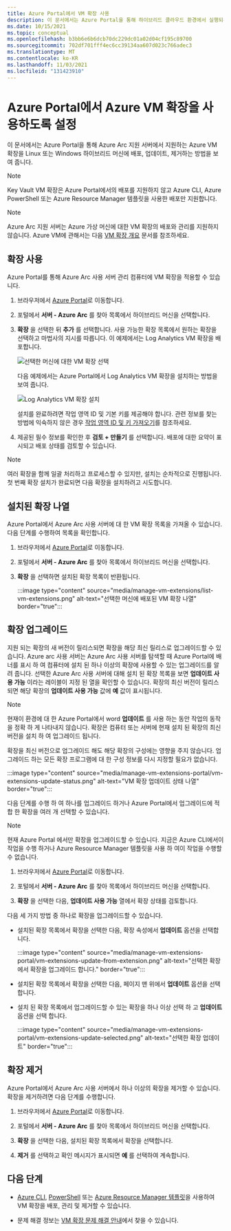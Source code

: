 ```yaml
---
title: Azure Portal에서 VM 확장 사용
description: 이 문서에서는 Azure Portal을 통해 하이브리드 클라우드 환경에서 실행되는 Azure Arc 지원 서버에 가상 머신 확장을 배포하는 방법을 설명합니다.
ms.date: 10/15/2021
ms.topic: conceptual
ms.openlocfilehash: b3bb6e6b6dcb70dc229dc01a02d04cf195c89700
ms.sourcegitcommit: 702df701fff4ec6cc39134aa607d023c766adec3
ms.translationtype: MT
ms.contentlocale: ko-KR
ms.lasthandoff: 11/03/2021
ms.locfileid: "131423910"
---
```

# <a name="enable-azure-vm-extensions-from-the-azure-portal"></a>Azure Portal에서 Azure VM 확장을 사용하도록 설정

이 문서에서는 Azure Portal을 통해 Azure Arc 지원 서버에서 지원하는 Azure VM 확장을 Linux 또는 Windows 하이브리드 머신에 배포, 업데이트, 제거하는 방법을 보여 줍니다.

> [!NOTE]
> Key Vault VM 확장은 Azure Portal에서의 배포를 지원하지 않고 Azure CLI, Azure PowerShell 또는 Azure Resource Manager 템플릿을 사용한 배포만 지원합니다.

> [!NOTE]
> Azure Arc 지원 서버는 Azure 가상 머신에 대한 VM 확장의 배포와 관리를 지원하지 않습니다. Azure VM에 관해서는 다음 [VM 확장 개요](../../virtual-machines/extensions/overview.md) 문서를 참조하세요.

## <a name="enable-extensions"></a>확장 사용

Azure Portal를 통해 Azure Arc 사용 서버 관리 컴퓨터에 VM 확장을 적용할 수 있습니다.

1. 브라우저에서 [Azure Portal](https://portal.azure.com)로 이동합니다.

2. 포털에서 **서버 - Azure Arc** 를 찾아 목록에서 하이브리드 머신을 선택합니다.

3. **확장** 을 선택한 뒤 **추가** 를 선택합니다. 사용 가능한 확장 목록에서 원하는 확장을 선택하고 마법사의 지시를 따릅니다. 이 예제에서는 Log Analytics VM 확장을 배포합니다.

    ![선택한 머신에 대한 VM 확장 선택](./media/manage-vm-extensions/add-vm-extensions.png)

    다음 예제에서는 Azure Portal에서 Log Analytics VM 확장을 설치하는 방법을 보여 줍니다.

    ![Log Analytics VM 확장 설치](./media/manage-vm-extensions/mma-extension-config.png)

    설치를 완료하려면 작업 영역 ID 및 기본 키를 제공해야 합니다. 관련 정보를 찾는 방법에 익숙하지 않은 경우 [작업 영역 ID 및 키 가져오기](../../azure-monitor/agents/log-analytics-agent.md#workspace-id-and-key)를 참조하세요.

4. 제공된 필수 정보를 확인한 후 **검토 + 만들기** 를 선택합니다. 배포에 대한 요약이 표시되고 배포 상태를 검토할 수 있습니다.

>[!NOTE]
>여러 확장을 함께 일괄 처리하고 프로세스할 수 있지만, 설치는 순차적으로 진행됩니다. 첫 번째 확장 설치가 완료되면 다음 확장을 설치하려고 시도합니다.

## <a name="list-extensions-installed"></a>설치된 확장 나열

Azure Portal에서 Azure Arc 사용 서버에 대 한 VM 확장 목록을 가져올 수 있습니다. 다음 단계를 수행하여 목록을 확인합니다.

1. 브라우저에서 [Azure Portal](https://portal.azure.com)로 이동합니다.

2. 포털에서 **서버 - Azure Arc** 를 찾아 목록에서 하이브리드 머신을 선택합니다.

3. **확장** 을 선택하면 설치된 확장 목록이 반환됩니다.

    :::image type="content" source="media/manage-vm-extensions/list-vm-extensions.png" alt-text="선택한 머신에 배포된 VM 확장 나열" border="true":::

## <a name="upgrade-extensions"></a>확장 업그레이드

지원 되는 확장의 새 버전이 릴리스되면 확장을 해당 최신 릴리스로 업그레이드할 수 있습니다. Azure arc 사용 서버는 Azure Arc 사용 서버를 탐색할 때 Azure Portal에 배너를 표시 하 여 컴퓨터에 설치 된 하나 이상의 확장에 사용할 수 있는 업그레이드를 알려 줍니다. 선택한 Azure Arc 사용 서버에 대해 설치 된 확장 목록을 보면 **업데이트 사용 가능** 이라는 레이블이 지정 된 열을 확인할 수 있습니다. 확장의 최신 버전이 릴리스되면 해당 확장의 **업데이트 사용 가능** 값에 **예** 값이 표시됩니다.

>[!NOTE]
>현재이 환경에 대 한 Azure Portal에서 word **업데이트** 를 사용 하는 동안 작업의 동작을 정확 하 게 나타내지 않습니다. 확장은 컴퓨터 또는 서버에 현재 설치 된 확장의 최신 버전을 설치 하 여 업그레이드 됩니다.

확장을 최신 버전으로 업그레이드 해도 해당 확장의 구성에는 영향을 주지 않습니다. 업그레이드 하는 모든 확장 프로그램에 대 한 구성 정보를 다시 지정할 필요가 없습니다.

:::image type="content" source="media/manage-vm-extensions-portal/vm-extensions-update-status.png" alt-text="VM 확장 업데이트 상태 나열" border="true":::

다음 단계를 수행 하 여 하나를 업그레이드 하거나 Azure Portal에서 업그레이드에 적합 한 확장을 여러 개 선택할 수 있습니다.

> [!NOTE]
> 현재 Azure Portal 에서만 확장을 업그레이드할 수 있습니다. 지금은 Azure CLI에서이 작업을 수행 하거나 Azure Resource Manager 템플릿을 사용 하 여이 작업을 수행할 수 없습니다.

1. 브라우저에서 [Azure Portal](https://portal.azure.com)로 이동합니다.

2. 포털에서 **서버 - Azure Arc** 를 찾아 목록에서 하이브리드 머신을 선택합니다.

3. **확장** 을 선택한 다음, **업데이트 사용 가능** 열에서 확장 상태를 검토합니다.

다음 세 가지 방법 중 하나로 확장을 업그레이드할 수 있습니다.

* 설치된 확장 목록에서 확장을 선택한 다음, 확장 속성에서 **업데이트** 옵션을 선택합니다.

    :::image type="content" source="media/manage-vm-extensions-portal/vm-extensions-update-from-extension.png" alt-text="선택한 확장에서 확장을 업그레이드 합니다." border="true":::

* 설치된 확장 목록에서 확장을 선택한 다음, 페이지 맨 위에서 **업데이트** 옵션을 선택합니다.

* 설치 된 확장 목록에서 업그레이드할 수 있는 확장을 하나 이상 선택 하 고 **업데이트** 옵션을 선택 합니다.

    :::image type="content" source="media/manage-vm-extensions-portal/vm-extensions-update-selected.png" alt-text="선택한 확장 업데이트" border="true":::

## <a name="remove-extensions"></a>확장 제거

Azure Portal에서 Azure Arc 사용 서버에서 하나 이상의 확장을 제거할 수 있습니다. 확장을 제거하려면 다음 단계를 수행합니다.

1. 브라우저에서 [Azure Portal](https://portal.azure.com)로 이동합니다.

2. 포털에서 **서버 - Azure Arc** 를 찾아 목록에서 하이브리드 머신을 선택합니다.

3. **확장** 을 선택한 다음, 설치된 확장 목록에서 확장을 선택합니다.

4. **제거** 를 선택하고 확인 메시지가 표시되면 **예** 를 선택하여 계속합니다.

## <a name="next-steps"></a>다음 단계

- [Azure CLI](manage-vm-extensions-cli.md), [PowerShell](manage-vm-extensions-powershell.md) 또는 [Azure Resource Manager 템플릿](manage-vm-extensions-template.md)을 사용하여 VM 확장을 배포, 관리 및 제거할 수 있습니다.

- 문제 해결 정보는 [VM 확장 문제 해결 안내](troubleshoot-vm-extensions.md)에서 찾을 수 있습니다.
